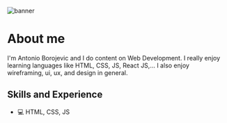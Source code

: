 ![banner](https://user-images.githubusercontent.com/95224430/162818762-f910c933-2784-4c45-9dd3-a977ad3ca85c.png)

# About me

I'm Antonio Borojevic and I do content on Web Development. I really enjoy learning languages like HTML, CSS, JS, React JS,... I also enjoy wireframing, ui, ux, and design in general.

## Skills and Experience

- 💻 HTML, CSS, JS
